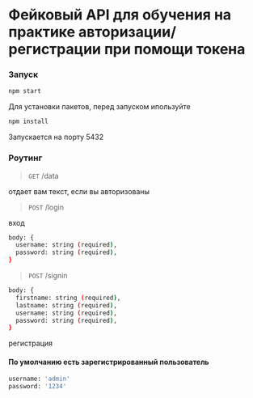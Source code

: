# Фейковый API для обучения на практике авторизации/регистрации при помощи токена

### Запуск

```sh
npm start
```


Для установки пакетов, перед запуском ипользуйте 

```sh
npm install
```

Запускается на порту 5432


### Роутинг

> `GET` /data

отдает вам текст, если вы авторизованы


> `POST` /login

вход 

```sh
body: {
  username: string (required),
  password: string (required),
}
```


> `POST` /signin

```sh
body: {
  firstname: string (required),
  lastname: string (required),
  username: string (required),
  password: string (required),
}
```

регистрация


#### По умолчанию есть зарегистрированный пользователь

```sh
username: 'admin'
password: '1234'
```